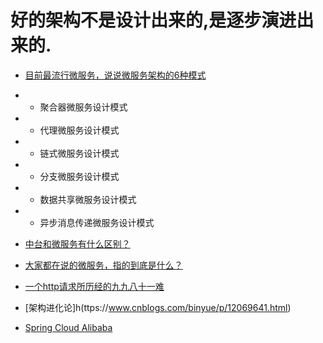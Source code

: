 

# 好的架构不是设计出来的,是逐步演进出来的.

- [目前最流行微服务，说说微服务架构的6种模式](https://www.163.com/dy/article/DR10DQ890529HAG8.html)

+ + 聚合器微服务设计模式
+ + 代理微服务设计模式
+ + 链式微服务设计模式
+ + 分支微服务设计模式
+ + 数据共享微服务设计模式
+ + 异步消息传递微服务设计模式

- [中台和微服务有什么区别？](https://www.zhihu.com/question/366731124/answer/1551830315)

- [大家都在说的微服务，指的到底是什么？](https://www.cnblogs.com/traditional/p/13186784.html)

- [一个http请求所历经的九九八十一难](https://www.cnblogs.com/traditional/p/13184481.html)

- [架构进化论]h(ttps://www.cnblogs.com/binyue/p/12069641.html)

- [Spring Cloud Alibaba](https://github.com/alibaba/spring-cloud-alibaba/blob/master/README-zh.md)